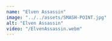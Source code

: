 ```yaml
---
name: "Elven Assassin"
image: "../../assets/SMASH-POINT.jpg"
alt: "Elven Assassin"
video: "/ElvenAssassin.webm"
---
```

